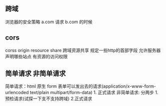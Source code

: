 ## 跨域
浏览器的安全策略
a.com 请求 b.com 的时候
## cors
corss origin resource share
跨域资源共享
规定一些http的首部字段 允许服务器声明哪些站点 有资源的访问权限

## 简单请求 非简单请求
简单请求：html 原生 form 表单可以发出去的请求(application/x-www-form-urlencoded  text/plain  multipart/form-data)  1. 正式请求
非简单请求: 分两步 1.预检请求(试探一下支不支持跨域) 2.正式请求
